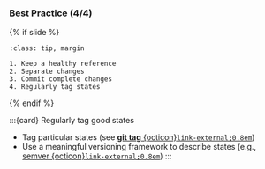 ### Best Practice (4/4)

{% if slide %}
```{admonition} Best Practices
:class: tip, margin

1. Keep a healthy reference
2. Separate changes
3. Commit complete changes
4. Regularly tag states
```
{% endif %}

:::{card} Regularly tag good states
- Tag particular states (see [**git tag**&nbsp;{octicon}`link-external;0.8em`](https://git-scm.com/docs/git-tag))
- Use a meaningful versioning framework to describe states (e.g., [semver&nbsp;{octicon}`link-external;0.8em`](https://semver.org/))
:::



